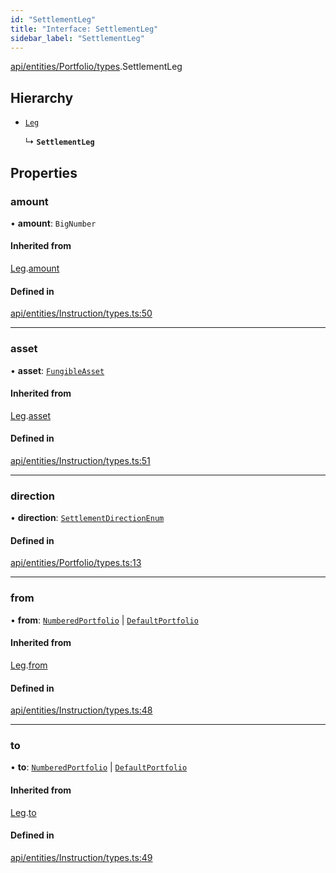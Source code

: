 ```yaml
---
id: "SettlementLeg"
title: "Interface: SettlementLeg"
sidebar_label: "SettlementLeg"
---
```


[api/entities/Portfolio/types](../../../../../../modules/API/Entities/Portfolio/Types/Types.md).SettlementLeg

## Hierarchy

- [`Leg`](../../../Instruction/Types/Leg/Leg.md)

  ↳ **`SettlementLeg`**

## Properties

### amount

• **amount**: `BigNumber`

#### Inherited from

[Leg](../../../Instruction/Types/Leg/Leg.md).[amount](../../../Instruction/Types/Leg/Leg.md#amount)

#### Defined in

[api/entities/Instruction/types.ts:50](https://github.com/PolymeshAssociation/polymesh-sdk/blob/d4e2c127f/src/api/entities/Instruction/types.ts#L50)

___

### asset

• **asset**: [`FungibleAsset`](../../../../../../classes/API/Entities/Asset/Fungible/FungibleAsset.md)

#### Inherited from

[Leg](../../../Instruction/Types/Leg/Leg.md).[asset](../../../Instruction/Types/Leg/Leg.md#asset)

#### Defined in

[api/entities/Instruction/types.ts:51](https://github.com/PolymeshAssociation/polymesh-sdk/blob/d4e2c127f/src/api/entities/Instruction/types.ts#L51)

___

### direction

• **direction**: [`SettlementDirectionEnum`](../../../../../../enums/Types/SettlementDirectionEnum/SettlementDirectionEnum.md)

#### Defined in

[api/entities/Portfolio/types.ts:13](https://github.com/PolymeshAssociation/polymesh-sdk/blob/d4e2c127f/src/api/entities/Portfolio/types.ts#L13)

___

### from

• **from**: [`NumberedPortfolio`](../../../../../../classes/API/Entities/NumberedPortfolio/NumberedPortfolio.md) \| [`DefaultPortfolio`](../../../../../../classes/API/Entities/DefaultPortfolio/DefaultPortfolio.md)

#### Inherited from

[Leg](../../../Instruction/Types/Leg/Leg.md).[from](../../../Instruction/Types/Leg/Leg.md#from)

#### Defined in

[api/entities/Instruction/types.ts:48](https://github.com/PolymeshAssociation/polymesh-sdk/blob/d4e2c127f/src/api/entities/Instruction/types.ts#L48)

___

### to

• **to**: [`NumberedPortfolio`](../../../../../../classes/API/Entities/NumberedPortfolio/NumberedPortfolio.md) \| [`DefaultPortfolio`](../../../../../../classes/API/Entities/DefaultPortfolio/DefaultPortfolio.md)

#### Inherited from

[Leg](../../../Instruction/Types/Leg/Leg.md).[to](../../../Instruction/Types/Leg/Leg.md#to)

#### Defined in

[api/entities/Instruction/types.ts:49](https://github.com/PolymeshAssociation/polymesh-sdk/blob/d4e2c127f/src/api/entities/Instruction/types.ts#L49)
